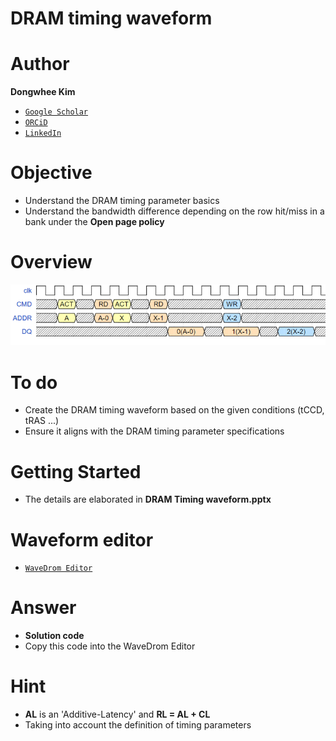 # DRAM timing waveform

# Author

**Dongwhee Kim** 

- [```Google Scholar```](https://scholar.google.com/citations?user=8xzqA8YAAAAJ&hl=ko&oi=ao)
- [```ORCiD```](https://orcid.org/0009-0007-1673-1931?fbclid=PAAabkpwNHesKweJ6F2eGZDnFa2sch2211hf6ZY825YKuli5V7lcN7VIfT0CA)
- [```LinkedIn```](https://www.linkedin.com/in/dongwhee-kim-5753a8290)

# Objective
- Understand the DRAM timing parameter basics
- Understand the bandwidth difference depending on the row hit/miss in a bank under the **Open page policy**

# Overview
![DRAM timing waveform](https://github.com/scalable-arch/DRAM-exercise/blob/main/02_Application/01_DRAM%20timing%20waveform/DRAM%20timing%20waveform.png)

# To do
- Create the DRAM timing waveform based on the given conditions (tCCD, tRAS ...)
- Ensure it aligns with the DRAM timing parameter specifications

# Getting Started
- The details are elaborated in **DRAM Timing waveform.pptx**

# Waveform editor
- [```WaveDrom Editor```](https://wavedrom.com/editor.html)

# Answer
- **Solution code**
- Copy this code into the WaveDrom Editor

# Hint
- **AL** is an 'Additive-Latency' and **RL = AL + CL**
- Taking into account the definition of timing parameters
